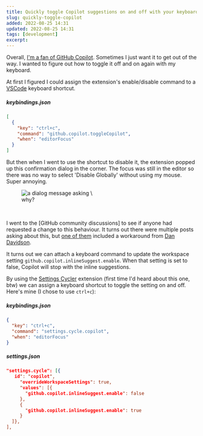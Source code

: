 ```yaml
---
title: Quickly toggle Copilot suggestions on and off with your keyboard
slug: quickly-toggle-copilot
added: 2022-08-25 14:31
updated: 2022-08-25 14:31
tags: [development]
excerpt:
---
```


Overall, [I'm a fan of GitHub Copilot](https://rachsmith.com/maybe-im-in-the-sweet-spot/). Sometimes I just want it to get out of the way. I wanted to figure out how to toggle it off and on again with my keyboard.

At first I figured I could assign the extension's enable/disable command to a [VSCode](https://code.visualstudio.com/) keyboard shortcut.

##### keybindings.json

```json
[
  {
    "key": "ctrl+c",
    "command": "github.copilot.toggleCopilot",
    "when": "editorFocus"
  }
]
```

But then when I went to use the shortcut to disable it, the extension popped up this confirmation dialog in the corner. The focus was still in the editor so there was no way to select 'Disable Globally' without using my mouse. Super annoying.

<figure>
<img src="/images/copilot-dialog.png" alt="a dialog message asking \"Would you like to disable Copilot?\" And providing the options \"Disable Globally\" and \"Disable for this file only\" />
<figcaption>why?</figcaption>
</figure>

<br/>

I went to the [GitHub community discussions] to see if anyone had requested a change to this behaviour. It turns out there were multiple posts asking about this, but [one of them](https://github.com/community/community/discussions/7553) included a workaround from [Dan Davidson](https://github.com/dandavison).

It turns out we can attach a keyboard command to update the workspace setting `github.copilot.inlineSuggest.enable`. When that setting is set to false, Copilot will stop with the inline suggestions.

By using the [Settings Cycler](https://marketplace.visualstudio.com/items?itemName=hoovercj.vscode-settings-cycler) extension (first time I'd heard about this one, btw) we can assign a keyboard shortcut to toggle the setting on and off. Here's mine (I chose to use `ctrl+c`):

##### keybindings.json

```json
{
  "key": "ctrl+c",
  "command": "settings.cycle.copilot",
  "when": "editorFocus"
}
```

##### settings.json

```json
"settings.cycle": [{
   id": "copilot",
     "overrideWorkspaceSettings": true,
     "values": [{
       "github.copilot.inlineSuggest.enable": false
     },
     {
       "github.copilot.inlineSuggest.enable": true
     }
  ]},
],
```
